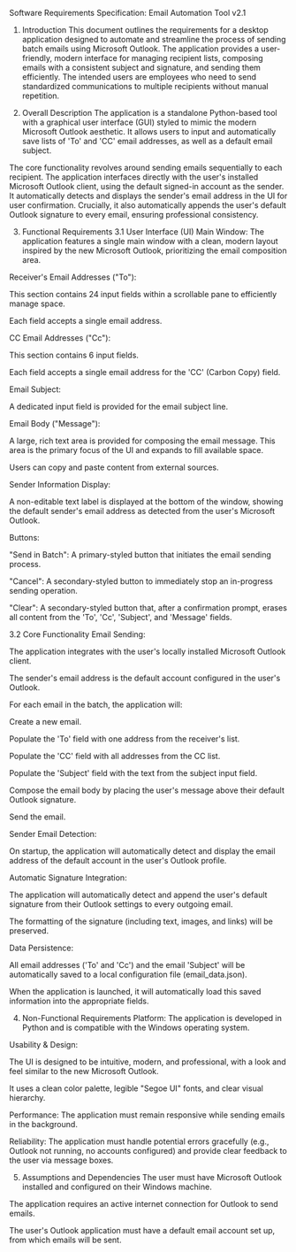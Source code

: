 Software Requirements Specification: Email Automation Tool v2.1
1. Introduction
This document outlines the requirements for a desktop application designed to automate and streamline the process of sending batch emails using Microsoft Outlook. The application provides a user-friendly, modern interface for managing recipient lists, composing emails with a consistent subject and signature, and sending them efficiently. The intended users are employees who need to send standardized communications to multiple recipients without manual repetition.

2. Overall Description
The application is a standalone Python-based tool with a graphical user interface (GUI) styled to mimic the modern Microsoft Outlook aesthetic. It allows users to input and automatically save lists of 'To' and 'CC' email addresses, as well as a default email subject.

The core functionality revolves around sending emails sequentially to each recipient. The application interfaces directly with the user's installed Microsoft Outlook client, using the default signed-in account as the sender. It automatically detects and displays the sender's email address in the UI for user confirmation. Crucially, it also automatically appends the user's default Outlook signature to every email, ensuring professional consistency.

3. Functional Requirements
3.1 User Interface (UI)
Main Window: The application features a single main window with a clean, modern layout inspired by the new Microsoft Outlook, prioritizing the email composition area.

Receiver's Email Addresses ("To"):

This section contains 24 input fields within a scrollable pane to efficiently manage space.

Each field accepts a single email address.

CC Email Addresses ("Cc"):

This section contains 6 input fields.

Each field accepts a single email address for the 'CC' (Carbon Copy) field.

Email Subject:

A dedicated input field is provided for the email subject line.

Email Body ("Message"):

A large, rich text area is provided for composing the email message. This area is the primary focus of the UI and expands to fill available space.

Users can copy and paste content from external sources.

Sender Information Display:

A non-editable text label is displayed at the bottom of the window, showing the default sender's email address as detected from the user's Microsoft Outlook.

Buttons:

"Send in Batch": A primary-styled button that initiates the email sending process.

"Cancel": A secondary-styled button to immediately stop an in-progress sending operation.

"Clear": A secondary-styled button that, after a confirmation prompt, erases all content from the 'To', 'Cc', 'Subject', and 'Message' fields.

3.2 Core Functionality
Email Sending:

The application integrates with the user's locally installed Microsoft Outlook client.

The sender's email address is the default account configured in the user's Outlook.

For each email in the batch, the application will:

Create a new email.

Populate the 'To' field with one address from the receiver's list.

Populate the 'CC' field with all addresses from the CC list.

Populate the 'Subject' field with the text from the subject input field.

Compose the email body by placing the user's message above their default Outlook signature.

Send the email.

Sender Email Detection:

On startup, the application will automatically detect and display the email address of the default account in the user's Outlook profile.

Automatic Signature Integration:

The application will automatically detect and append the user's default signature from their Outlook settings to every outgoing email.

The formatting of the signature (including text, images, and links) will be preserved.

Data Persistence:

All email addresses ('To' and 'Cc') and the email 'Subject' will be automatically saved to a local configuration file (email_data.json).

When the application is launched, it will automatically load this saved information into the appropriate fields.

4. Non-Functional Requirements
Platform: The application is developed in Python and is compatible with the Windows operating system.

Usability & Design:

The UI is designed to be intuitive, modern, and professional, with a look and feel similar to the new Microsoft Outlook.

It uses a clean color palette, legible "Segoe UI" fonts, and clear visual hierarchy.

Performance: The application must remain responsive while sending emails in the background.

Reliability: The application must handle potential errors gracefully (e.g., Outlook not running, no accounts configured) and provide clear feedback to the user via message boxes.

5. Assumptions and Dependencies
The user must have Microsoft Outlook installed and configured on their Windows machine.

The application requires an active internet connection for Outlook to send emails.

The user's Outlook application must have a default email account set up, from which emails will be sent.